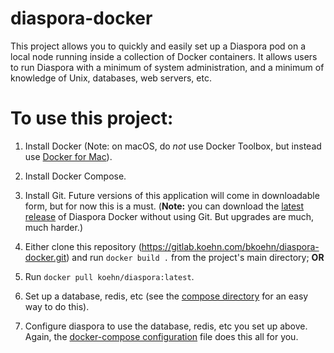 # diaspora-docker

This project allows you to quickly and easily set up a Diaspora pod on a local
node running inside a collection of Docker containers. It allows users to run
Diaspora with a minimum of system administration, and a minimum of knowledge
of Unix, databases, web servers, etc. 

# To use this project:

1. Install Docker (Note: on macOS, do *not* use Docker Toolbox, but 
instead use [Docker for Mac](https://docs.docker.com/docker-for-mac/docker-toolbox/#/the-docker-for-mac-environment)).

2. Install Docker Compose. 

2. Install Git. Future versions of this application will come in downloadable 
form, but for now this is a must. (**Note:** you can download the [latest release](https://gitlab.koehn.com/bkoehn/diaspora-docker/repository/archive.zip?ref=master)
of Diaspora Docker without using Git. But upgrades are much, much harder.)

3. Either clone this repository (https://gitlab.koehn.com/bkoehn/diaspora-docker.git) and run `docker build .` from the project's main directory; **OR**

4. Run `docker pull koehn/diaspora:latest`.

5. Set up a database, redis, etc (see the [compose directory](https://gitlab.koehn.com/bkoehn/diaspora-docker/tree/master/compose) for an easy way to do this). 

6. Configure diaspora to use the database, redis, etc you set up above. Again, the [docker-compose configuration](https://gitlab.koehn.com/bkoehn/diaspora-docker/tree/master/compose) file does this all for you. 

